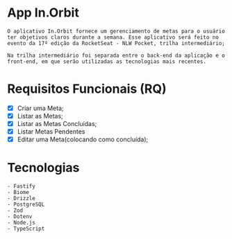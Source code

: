 # App In.Orbit
    O aplicativo In.Orbit fornece um gerenciamento de metas para o usuário ter objetivos claros durante a semana. Esse aplicativo será feito no evento da 17º edição da RocketSeat - NLW Pocket, trilha intermediário;

    Na trilha intermediário foi separada entre o back-end da aplicação e o front-end, em que serão utilizadas as tecnologias mais recentes. 


# Requisitos Funcionais (RQ)

- [X] Criar uma Meta;
- [X] Listar as Metas;
- [X] Listar as Metas Concluídas;
- [X] Listar Metas Pendentes
- [X] Editar uma Meta(colocando como concluída);

# Tecnologias
    - Fastify
    - Biome
    - Drizzle
    - PostgreSQL
    - Zod
    - Dotenv
    - Node.js
    - TypeScript

